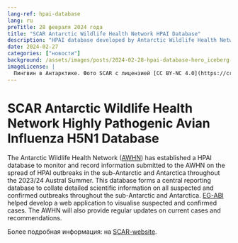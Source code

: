```yaml
---
lang-ref: hpai-database
lang: ru
preTitle: 28 февраля 2024 года
title: "SCAR Antarctic Wildlife Health Network HPAI Database"
description: "HPAI database developed by Antarctic Wildlife Health Network (AWHN) "
date: 2024-02-27
categories: ["новости"]
background: /assets/images/posts/2024-02-28-hpai-database-hero_iceberg-pingu.png
imageLicense: |
  Пингвин в Антарктике. Фото SCAR с лицензией [CC BY-NC 4.0](https://creativecommons.org/licenses/by-nc/4.0/)
---
```



# SCAR Antarctic Wildlife Health Network Highly Pathogenic Avian Influenza H5N1 Database

The Antarctic Wildlife Health Network ([AWHN](https://scar.org/science/life/awhn)) has established a HPAI database to monitor and record information submitted to the AWHN on the spread of HPAI outbreaks in the sub-Antarctic and Antarctica throughout the 2023/24 Austral Summer. 
This database forms a central reporting database to collate detailed scientific information on all suspected and confirmed outbreaks throughout the sub-Antarctic and Antarctica. 
[EG-ABI](https://scar.org/science/life/egabi) helped develop a web application to visualise suspected and confirmed cases.
The AWHN will also provide regular updates on current cases and recommendations. 

Более подробная информация: на [SCAR-website](https://scar.org/library-data/avian-flu).
